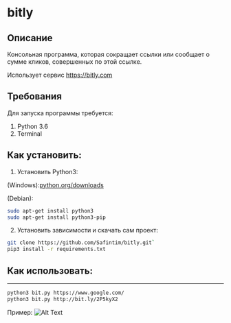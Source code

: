 # bitly

## Описание
Консольная программа, которая сокращает ссылки или сообщает о сумме кликов, совершенных по этой ссылке.

Использует сервис https://bitly.com
## Требования

Для запуска программы требуется:

1. Python 3.6
2. Terminal


## Как установить:

1. Установить Python3:

(Windows):[python.org/downloads](https://www.python.org/downloads/windows/)

(Debian):
```sh
sudo apt-get install python3
sudo apt-get install python3-pip
```
2. Установить зависимости и скачать сам проект:

```sh
git clone https://github.com/Safintim/bitly.git`
pip3 install -r requirements.txt
```


## Как использовать: 
***
```sh
python3 bit.py https://www.google.com/
python3 bit.py http://bit.ly/2P5kyX2
```

Пример:
![Alt Text](http://ipic.su/img/img7/fs/bitly.1555231003.gif)